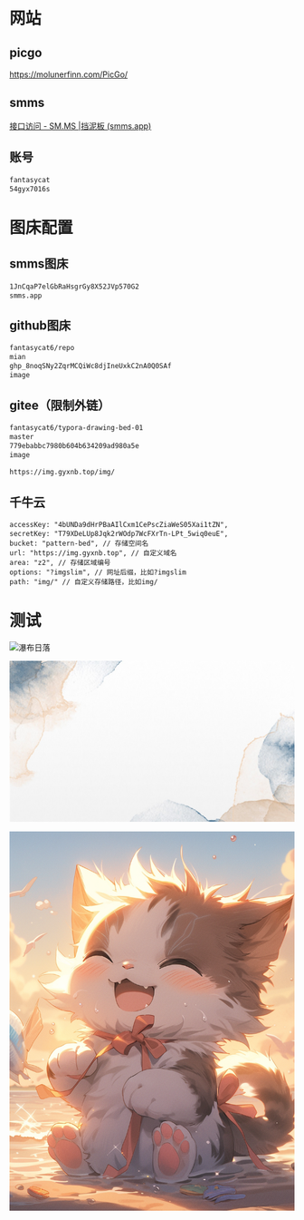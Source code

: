 # 网站

## picgo

https://molunerfinn.com/PicGo/

## smms

[接口访问 - SM.MS |挡泥板 (smms.app)](https://smms.app/home/apitoken)

## 账号

```
fantasycat
54gyx7016s
```

# 图床配置

## smms图床

```
1JnCqaP7elGbRaHsgrGy8X52JVp570G2
smms.app
```

## github图床

```
fantasycat6/repo
mian
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
image
```

## gitee（限制外链）

```
fantasycat6/typora-drawing-bed-01
master
779ebabbc7980b604b634209ad980a5e
image
```

```
https://img.gyxnb.top/img/
```

## 千牛云

```
accessKey: "4bUNDa9dHrPBaAIlCxm1CePscZiaWeS05Xai1tZN",
secretKey: "T79XDeLUp8Jqk2rWOdp7WcFXrTn-LPt_5wiq0euE",
bucket: "pattern-bed", // 存储空间名
url: "https://img.gyxnb.top", // 自定义域名
area: "z2", // 存储区域编号
options: "?imgslim", // 网址后缀，比如?imgslim
path: "img/" // 自定义存储路径，比如img/

```



# 测试

![瀑布日落](https://s2.loli.net/2023/08/19/CNOgGETAhpqiSUe.jpg)

![图片1](https://raw.githubusercontent.com/fantasycat6/repo/main/%E5%9B%BE%E7%89%871.jpg)

![1 (17)](https://raw.githubusercontent.com/fantasycat6/repo/main/1%20(17).png)